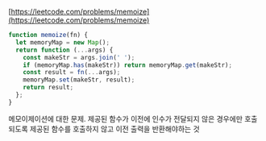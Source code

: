 [https://leetcode.com/problems/memoize](https://leetcode.com/problems/memoize)

```javascript
function memoize(fn) {
  let memoryMap = new Map();
  return function (...args) {
    const makeStr = args.join(' ');
    if (memoryMap.has(makeStr)) return memoryMap.get(makeStr);
    const result = fn(...args);
    memoryMap.set(makeStr, result);
    return result;
  };
}
```

메모이제이션에 대한 문제. 제공된 함수가 이전에 인수가 전달되지 않은 경우에만 호출되도록 제공된 함수를 호출하지 않고 이전 출력을 반환해야하는 것
